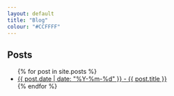 ```yaml
---
layout: default
title: "Blog"
colour: "#CCFFFF"
---
```


## Posts

<ul>
  {% for post in site.posts %}
    <li>
      <a href="{{ site.baseurl }}{{ post.url }}">{{ post.date | date: "%Y-%m-%d" }} - {{ post.title }}</a>
    </li>
  {% endfor %}
</ul>